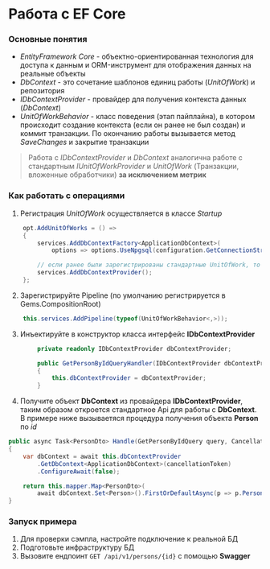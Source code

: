 # Работа с EF Core

### Основные понятия
- _EntityFramework Core_ - объектно-ориентированная технология для доступа к данным и ORM-инструмент для  отображения данных на реальные объекты
- _DbContext_ - это сочетание шаблонов единиц работы (_UnitOfWork_) и репозитория
- _IDbContextProvider_ - провайдер для получения контекста данных (_DbContext_)
- _UnitOfWorkBehavior_ - класс поведения (этап пайплайна), в котором происходит создание контекста (если он ранее не был создан) и коммит транзакции. По окончанию работы вызывается метод _SaveChanges_ и закрытие транзакции

> Работа с _IDbContextProvider_ и _DbContext_ аналогична работе с стандартным _IUnitOfWorkProvider_ и _UnitOfWork_ (Транзакции, вложенные обработчики) **за исключением метрик**

### Как работать с операциями
1) Регистрация _UnitOfWork_ осуществляется в классе _Startup_
```csharp
    opt.AddUnitOfWorks = () =>
    {
        services.AddDbContextFactory<ApplicationDbContext>(
            options => options.UseNpgsql(configuration.GetConnectionString("DefaultConnection")!));

        // если ранее были зарегистрированы стандартные UnitOfWork, то вызывать необязательно
        services.AddDbContextProvider();
    };
```

2) Зарегистрируйте Pipeline (по умолчанию регистрируется в Gems.CompositionRoot)
```csharp
    this.services.AddPipeline(typeof(UnitOfWorkBehavior<,>));
```
3) Инъектируйте в конструктор класса интерфейс **IDbContextProvider**
```csharp
        private readonly IDbContextProvider dbContextProvider;

        public GetPersonByIdQueryHandler(IDbContextProvider dbContextProvider)
        {
            this.dbContextProvider = dbContextProvider;
        }
```
4) Получите объект **DbContext** из провайдера **IDbContextProvider**, таким образом откроется стандартное Api для работы с **DbContext**. В примере ниже вызываетяся процедура получения объекта **Person** по _id_
```csharp
public async Task<PersonDto> Handle(GetPersonByIdQuery query, CancellationToken cancellationToken)
{
    var dbContext = await this.dbContextProvider
        .GetDbContext<ApplicationDbContext>(cancellationToken)
        .ConfigureAwait(false);

    return this.mapper.Map<PersonDto>(
        await dbContext.Set<Person>().FirstOrDefaultAsync(p => p.PersonId == query.Id, cancellationToken));
}
```

### Запуск примера
1. Для проверки сэмпла, настройте подключение к реальной БД
2. Подготовьте инфраструктуру БД
4. Вызовите ендпоинт `GET /api/v1/persons/{id}` с помощью **Swagger**

